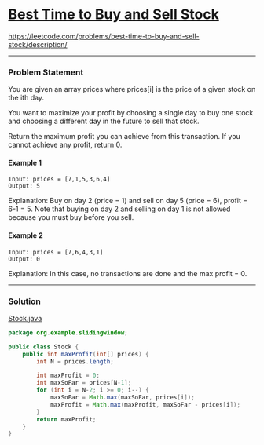 #  [Best Time to Buy and Sell Stock](https://leetcode.com/problems/best-time-to-buy-and-sell-stock/description/)
https://leetcode.com/problems/best-time-to-buy-and-sell-stock/description/

<hr />

### Problem Statement
You are given an array prices where prices[i] is the price of a given stock on the ith day.

You want to maximize your profit by choosing a single day to buy one stock and choosing a different day in the future to sell that stock.

Return the maximum profit you can achieve from this transaction. If you cannot achieve any profit, return 0.



#### Example 1
```
Input: prices = [7,1,5,3,6,4]
Output: 5
```
Explanation: Buy on day 2 (price = 1) and sell on day 5 (price = 6), profit = 6-1 = 5.
Note that buying on day 2 and selling on day 1 is not allowed because you must buy before you sell.


#### Example 2
```
Input: prices = [7,6,4,3,1]
Output: 0
```
Explanation: In this case, no transactions are done and the max profit = 0.

<hr />

### Solution
[Stock.java](../../src/main/java/org/example/slidingwindow/Stock.java)
```java
package org.example.slidingwindow;

public class Stock {
    public int maxProfit(int[] prices) {
        int N = prices.length;

        int maxProfit = 0;
        int maxSoFar = prices[N-1];
        for (int i = N-2; i >= 0; i--) {
            maxSoFar = Math.max(maxSoFar, prices[i]);
            maxProfit = Math.max(maxProfit, maxSoFar - prices[i]);
        }
        return maxProfit;
    }
}

```